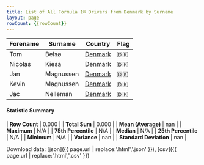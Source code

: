 ```yaml
---
title: List of All Formula 1® Drivers from Denmark by Surname
layout: page
rowCount: {{rowCount}}
---
```


| Forename | Surname | Country | Flag |
|--|--|--|--|
| Tom | Belsø | [Denmark](/f1/countries/denmark) | 🇩🇰 |
| Nicolas | Kiesa | [Denmark](/f1/countries/denmark) | 🇩🇰 |
| Jan | Magnussen | [Denmark](/f1/countries/denmark) | 🇩🇰 |
| Kevin | Magnussen | [Denmark](/f1/countries/denmark) | 🇩🇰 |
| Jac | Nelleman | [Denmark](/f1/countries/denmark) | 🇩🇰 |

#### Statistic Summary

| **Row Count** | 0.000 |
| **Total Sum** | 0.000 |
| **Mean (Average)** | nan |
| **Maximum** | N/A |
| **75th Percentile** | N/A |
| **Median** | N/A |
| **25th Percentile** | N/A |
| **Minimum** | N/A |
| **Variance** | nan |
| **Standard Deviation** | nan |

Download data: [json]({{ page.url | replace:'.html','.json' }}), [csv]({{ page.url | replace:'.html','.csv' }})
